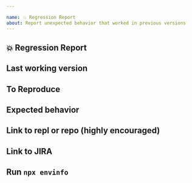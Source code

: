 ```yaml
---

name: 💥 Regression Report
about: Report unexpected behavior that worked in previous versions
---
```


## 💥 Regression Report

<!-- A clear and concise description of what the regression is. -->

## Last working version

<!-- Worked up to version:

Stopped working in version: -->

## To Reproduce

<!-- Steps to reproduce the behavior: -->

## Expected behavior

<!-- A clear and concise description of what you expected to happen. -->

## Link to repl or repo (highly encouraged)

<!-- Please provide either a [repl.it demo](https://repl.it/languages/nodejs) or a minimal repository on GitHub.

Issues without a reproduction link are likely to stall.-->

## Link to JIRA

<!-- Please provide a link to the corresponding JIRA created for this bug -->

## Run `npx envinfo`

<!-- Paste the results here: -->

```bash

```